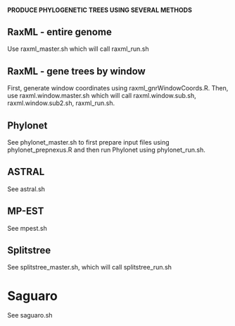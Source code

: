 #### PRODUCE PHYLOGENETIC TREES USING SEVERAL METHODS ####

## RaxML - entire genome
Use raxml_master.sh which will call raxml_run.sh

## RaxML - gene trees by window
First, generate window coordinates using raxml_gnrWindowCoords.R. Then, use raxml.window.master.sh which will call raxml.window.sub.sh, raxml.window.sub2.sh, raxml_run.sh.

## Phylonet
See phylonet_master.sh to first prepare input files using phylonet_prepnexus.R and then run Phylonet using phylonet_run.sh.

## ASTRAL
See astral.sh

## MP-EST
See mpest.sh

## Splitstree
See splitstree_master.sh, which will call splitstree_run.sh

# Saguaro
See saguaro.sh
